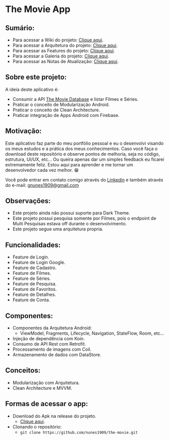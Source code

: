 # The Movie App

## Sumário:
- Para acessar a Wiki do projeto: <a href="https://github.com/nunes1909/the-movie/wiki">Clique aqui</a>.
- Para acessar a Arquitetura do projeto: <a href="https://github.com/nunes1909/the-movie/wiki/Arquitetura">Clique aqui</a>. <br>
- Para acessar as Features do projeto: <a href="https://github.com/nunes1909/the-movie/wiki/Features">Clique aqui</a>. <br>
- Para acessar a Galeria do projeto: <a href="https://github.com/nunes1909/the-movie/wiki/Galeria">Clique aqui</a>. <br>
- Para acessar as Notas de Atualização: <a href="https://github.com/nunes1909/the-movie/wiki/Notas-de-Atualiza%C3%A7%C3%B5es:">Clique aqui</a>. <br>

## Sobre este projeto:
A ideia deste aplicativo é:
- Consumir a API <a href="https://www.themoviedb.org/documentation/api">The Movie Database</a> e listar Filmes e Séries.
- Praticar o conceito de Modularização Android.
- Praticar o conceito de Clean Architecture.
- Praticar integração de Apps Android com Firebase.

## Motivação:
Este aplicativo faz parte do meu portfólio pessoal e eu o desenvolvi visando os meus estudos e a prática dos meus conhecimentos. Caso você faça o download deste repositório e observe pontos de melhoria, seja no código, estrutura, UI/UX, etc... Ou queira apenas dar um simples feedback eu ficarei extremamente feliz. Estou aqui para aprender e me tornar um desenvolvedor cada vez melhor. 😁

Você pode entrar em contato comigo através do <a href="https://www.linkedin.com/in/nunes1909/">Linkedin</a> e também através do e-mail: <a href="mailto:gnunes1909@gmail.com">gnunes1909@gmail.com</a>

## Observações:
- Este projeto ainda não possui suporte para Dark Theme.
- Este projeto possui pesquisa somente por Filmes, pois o endpoint de Multi Pesquisas estava off durante o desenvolvimento.
- Este projeto segue uma arquitetura propria.

## Funcionalidades:
- Feature de Login.
- Feature de Login Google.
- Feature de Cadastro.
- Feature de Filmes.
- Feature de Séries.
- Feature de Pesquisa.
- Feature de Favoritos.
- Feature de Detalhes.
- Feature de Conta.

## Componentes:
- Componentes da Arquitetura Android:
  - ViewModel, Fragments, Lifecycle, Navigation, StateFlow, Room, etc...
- Injeção de dependência com Koin.
- Consumo de API Rest com Retrofit.
- Processamento de imagens com Coil.
- Armazenamento de dados com DataStore.

## Conceitos:
- Modularização com Arquitetura.
- Clean Architecture e MVVM.

## Formas de acessar o app:
- Download do Apk na release do projeto.
  - <a href="https://github.com/nunes1909/the-movie/releases/tag/v.2.0">Clique aqui</a>.
- Clonando o repositório:
  - ``` git clone https://github.com/nunes1909/the-movie.git ```

